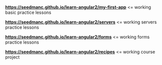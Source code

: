 **https://seedmanc.github.io/learn-angular2/my-first-app** <= working basic practice lessons

**https://seedmanc.github.io/learn-angular2/servers** <= working servers practice lessons

**https://seedmanc.github.io/learn-angular2/forms** <= working forms practice lessons

**https://seedmanc.github.io/learn-angular2/recipes** <= working course project
